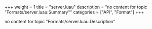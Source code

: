 +++
weight = 1
title = "server.luau"
description = "no content for topic \"Formats/server.luau:Summary\""
categories = ["API", "Format"]
+++

no content for topic "Formats/server.luau:Description"